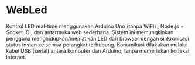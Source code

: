 # WebLed
Kontrol LED real-time menggunakan Arduino Uno (tanpa WiFi) , Node.js + Socket.IO , dan antarmuka web sederhana. Sistem ini memungkinkan pengguna menghidupkan/mematikan LED dari browser dengan sinkronisasi status instan ke semua perangkat terhubung. Komunikasi dilakukan melalui kabel USB (serial) antara komputer dan Arduino, tanpa memerlukan koneksi internet.
